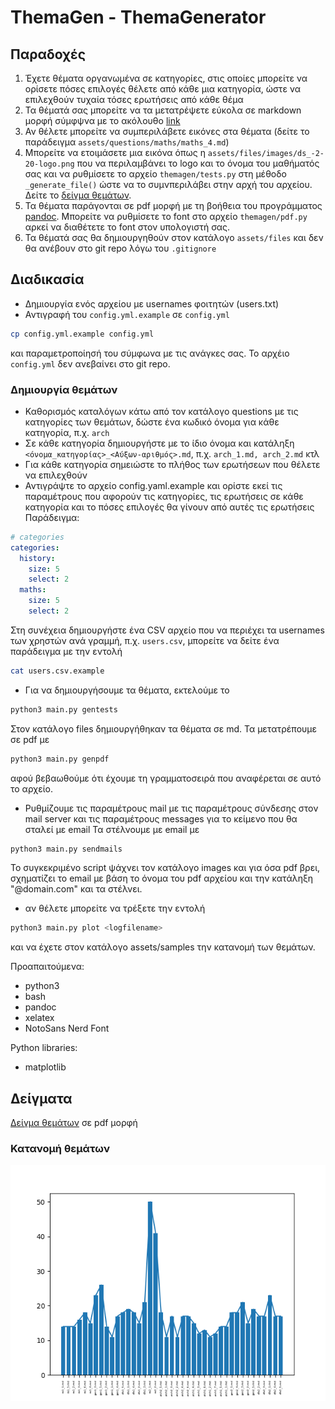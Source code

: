 # ThemaGen - ThemaGenerator


## Παραδοχές

1. Έχετε θέματα οργανωμένα σε κατηγορίες, στις οποίες μπορείτε να ορίσετε πόσες επιλογές θέλετε από κάθε μια κατηγορία, ώστε να επιλεχθούν τυχαία τόσες ερωτήσεις από κάθε θέμα
2. Τα θέματά σας μπορείτε να τα μετατρέψετε εύκολα σε markdown μορφή σύμφψνα με το ακόλουθο [link](https://github.com/adam-p/markdown-here/wiki/Markdown-Cheatsheet)
3. Αν θέλετε μπορείτε να συμπεριλάβετε εικόνες στα θέματα (δείτε το παράδειγμα ``assets/questions/maths/maths_4.md``)
4. Μπορείτε να ετοιμάσετε μια εικόνα όπως η ``assets/files/images/ds_-2-20-logo.png`` που να περιλαμβάνει το logo και το όνομα του μαθήματός σας και να ρυθμίσετε το αρχείο ``themagen/tests.py`` στη μέθοδο ``_generate_file()`` ώστε να το συμνπεριλάβει στην αρχή του αρχείου. Δείτε το [δείγμα θεμάτων](./assets/samples/tsadimas.pdf).
5. Τα θέματα παράγονται σε pdf μορφή με τη βοήθεια του προγράμματος [pandoc](https://pandoc.org/). Μπορείτε να ρυθμίσετε το font στο αρχείο ``themagen/pdf.py`` αρκεί να διαθέτετε το font στον υπολογιστή σας.
6. Τα θέματά σας θα δημιουργηθούν στον κατάλογο ``assets/files`` και δεν θα ανέβουν στο git repo λόγω του ``.gitignore``


## Διαδικασία
* Δημιουργία ενός αρχείου με usernames φοιτητών (users.txt) 
* Αντιγραφή του ``config.yml.example`` σε ``config.yml`` 
```bash
cp config.yml.example config.yml
```
και παραμετροποίησή του σύμφωνα με τις ανάγκες σας. Το αρχέιο ``config.yml`` δεν ανεβαίνει στο git repo.

### Δημιουργία θεμάτων

*  Καθορισμός καταλόγων κάτω από τον κατάλογο questions με τις κατηγορίες των θεμάτων, δώστε ένα κωδικό όνομα για κάθε κατηγορία, π.χ. ``arch``
* Σε κάθε κατηγορία δημιουργήστε με το ίδιο όνομα και κατάληξη ``<όνομα_κατηγορίας>_<Αύξων-αριθμός>.md``, π.χ. ``arch_1.md, arch_2.md`` κτλ
* Για κάθε κατηγορία σημειώστε το πλήθος των ερωτήσεων που θέλετε να επιλεχθούν
* Αντιγράψτε το αρχείο config.yaml.example και ορίστε εκεί τις παραμέτρους που αφορούν τις κατηγορίες, τις ερωτήσεις σε κάθε κατηγορία και το πόσες επιλογές θα γίνουν από αυτές τις ερωτήσεις
Παράδειγμα:
```yaml
# categories
categories:
  history:
    size: 5
    select: 2
  maths:
    size: 5
    select: 2
```

Στη συνέχεια δημιουργήστε ένα CSV αρχείο που να περιέχει τα usernames των χρηστών ανά γραμμή, π.χ. ``users.csv``, μπορείτε να δείτε ένα παράδειγμα με την εντολή
```bash
cat users.csv.example
```

* Για να δημιουργήσουμε τα θέματα, εκτελούμε το 
```bash
python3 main.py gentests
```

Στον κατάλογο files δημιουργήθηκαν τα θέματα σε md. Τα μετατρέπουμε σε pdf με
```bash
python3 main.py genpdf
```
αφού βεβαωθούμε ότι έχουμε τη γραμματοσειρά που αναφέρεται σε αυτό το αρχείο.
* Ρυθμίζουμε τις παραμέτρους mail με τις παραμέτρους σύνδεσης στον mail server και τις παραμέτρους messages για το κείμενο που θα σταλεί με email
Τα στέλνουμε με email με
```bash
python3 main.py sendmails
```
Το συγκεκριμένο script ψάχνει τον κατάλογο images και για όσα pdf βρει, σχηματίζει το email με βάση το όνομα του pdf αρχείου και την κατάληξη "@domain.com" και τα στέλνει.
* αν θέλετε μπορείτε να τρέξετε την εντολή
```bash
python3 main.py plot <logfilename>
```
και να έχετε στον κατάλογο assets/samples την κατανομή των θεμάτων.

Προαπαιτούμενα:

* python3
* bash
* pandoc
* xelatex
* NotoSans Nerd Font

Python libraries:

* matplotlib

## Δείγματα

[Δείγμα θεμάτων](.assets//samples/tsadimas.pdf) σε pdf μορφή
### Κατανομή θεμάτων
![](./assets/samples/plot.png)